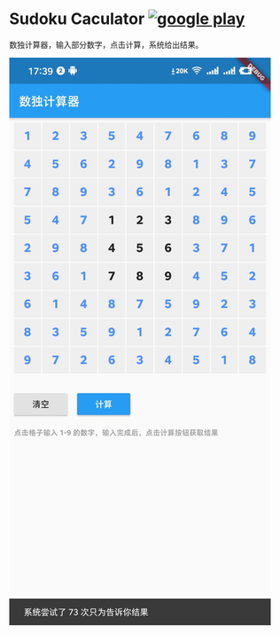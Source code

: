 # Sudoku Caculator [![google play](https://img.shields.io/badge/Google-Play-green)](https://play.google.com/store/apps/details?id=link.u30x.sudoku)

数独计算器，输入部分数字，点击计算，系统给出结果。

![](./doc/1.jpg)
